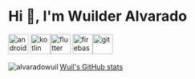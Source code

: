 <h1 align="left">Hi 👋, I'm Wuilder Alvarado</h1>

<p><img src="https://www.gstatic.com/devrel-devsite/prod/vb1c70bbe2f68b543db3deb1075af42e62f8f21e5fc703b8398dc6b9860f1711f/android/images/custom/android-blog-round-icon.svg" alt="android" width="40" height="40"/> 
<img src="https://www.vectorlogo.zone/logos/kotlinlang/kotlinlang-icon.svg" alt="kotlin" width="40" height="40"/><img src="https://www.vectorlogo.zone/logos/flutterio/flutterio-icon.svg" alt="flutter" width="40" height="40"/> <img src="https://www.vectorlogo.zone/logos/firebase/firebase-icon.svg" alt="firebase" width="40" height="40"/><img src="https://www.vectorlogo.zone/logos/git-scm/git-scm-icon.svg" alt="git" width="40" height="40"/></p>

<p><img align="left" src="https://github-readme-stats.vercel.app/api/top-langs/?username=alvaradowuil&layout=compact" alt="alvaradowuil" /></p> 

[Wuil's GitHub stats](https://github-readme-stats.vercel.app/api?username=alvaradowuil)

<!---
alvaradowuil/alvaradowuil is a ✨ special ✨ repository because its `README.md` (this file) appears on your GitHub profile.
You can click the Preview link to take a look at your changes.
--->
